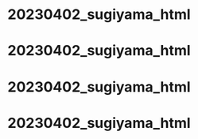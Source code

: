 # 20230402_sugiyama_html
# 20230402_sugiyama_html
# 20230402_sugiyama_html
# 20230402_sugiyama_html
